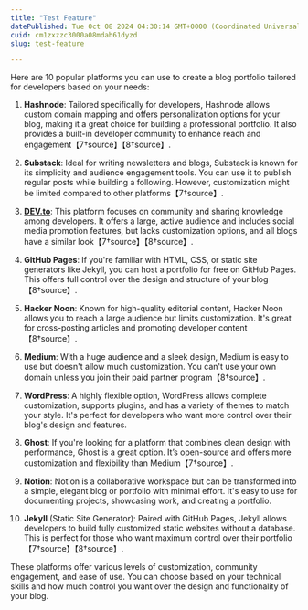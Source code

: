 ```yaml
---
title: "Test Feature"
datePublished: Tue Oct 08 2024 04:30:14 GMT+0000 (Coordinated Universal Time)
cuid: cm1zxzzc3000a08mdah61dyzd
slug: test-feature

---
```


Here are 10 popular platforms you can use to create a blog portfolio tailored for developers based on your needs:

1. **Hashnode**: Tailored specifically for developers, Hashnode allows custom domain mapping and offers personalization options for your blog, making it a great choice for building a professional portfolio. It also provides a built-in developer community to enhance reach and engagement【7†source】【8†source】.
    
2. **Substack**: Ideal for writing newsletters and blogs, Substack is known for its simplicity and audience engagement tools. You can use it to publish regular posts while building a following. However, customization might be limited compared to other platforms【7†source】.
    
3. [**DEV.to**](http://DEV.to): This platform focuses on community and sharing knowledge among developers. It offers a large, active audience and includes social media promotion features, but lacks customization options, and all blogs have a similar look【7†source】【8†source】.
    
4. **GitHub Pages**: If you're familiar with HTML, CSS, or static site generators like Jekyll, you can host a portfolio for free on GitHub Pages. This offers full control over the design and structure of your blog【8†source】.
    
5. **Hacker Noon**: Known for high-quality editorial content, Hacker Noon allows you to reach a large audience but limits customization. It's great for cross-posting articles and promoting developer content【8†source】.
    
6. **Medium**: With a huge audience and a sleek design, Medium is easy to use but doesn't allow much customization. You can't use your own domain unless you join their paid partner program【8†source】.
    
7. **WordPress**: A highly flexible option, WordPress allows complete customization, supports plugins, and has a variety of themes to match your style. It's perfect for developers who want more control over their blog's design and features.
    
8. **Ghost**: If you're looking for a platform that combines clean design with performance, Ghost is a great option. It’s open-source and offers more customization and flexibility than Medium【7†source】.
    
9. **Notion**: Notion is a collaborative workspace but can be transformed into a simple, elegant blog or portfolio with minimal effort. It's easy to use for documenting projects, showcasing work, and creating a portfolio.
    
10. **Jekyll** (Static Site Generator): Paired with GitHub Pages, Jekyll allows developers to build fully customized static websites without a database. This is perfect for those who want maximum control over their portfolio【7†source】【8†source】.
    

These platforms offer various levels of customization, community engagement, and ease of use. You can choose based on your technical skills and how much control you want over the design and functionality of your blog.